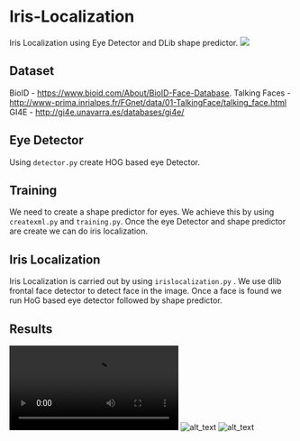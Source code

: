 # Iris-Localization
Iris Localization using Eye Detector and DLib shape predictor.
![](https://github.com/raj-shah14/Iris-Localization/blob/master/irislocalizattion.gif)

## Dataset 
BioID - https://www.bioid.com/About/BioID-Face-Database.
Talking Faces - http://www-prima.inrialpes.fr/FGnet/data/01-TalkingFace/talking_face.html
GI4E - http://gi4e.unavarra.es/databases/gi4e/

## Eye Detector
Using `detector.py` create HOG based eye Detector.

## Training
We need to create a shape predictor for eyes. We achieve this by using `createxml.py` and `training.py`. Once the eye Detector and shape predictor are create we can do iris localization. 

## Iris Localization
Iris Localization is carried out by using `irislocalization.py` . We use dlib frontal face detector to detect face in the image. Once a face is found we run HoG based eye detector followed by shape predictor.

## Results
![alt_text](https://github.com/raj-shah14/Iris-Localization/blob/master/video_gaze.mp4)
![alt_text](https://github.com/raj-shah14/Iris-Localization/blob/master/glasses1.png)
![alt_text](https://github.com/raj-shah14/Iris-Localization/blob/master/glasses2.png)
